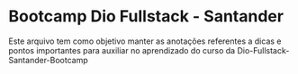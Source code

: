 # Bootcamp Dio Fullstack - Santander

Este arquivo tem como objetivo manter as anotações referentes a dicas e pontos importantes para auxiliar no aprendizado do curso da Dio-Fullstack-Santander-Bootcamp
